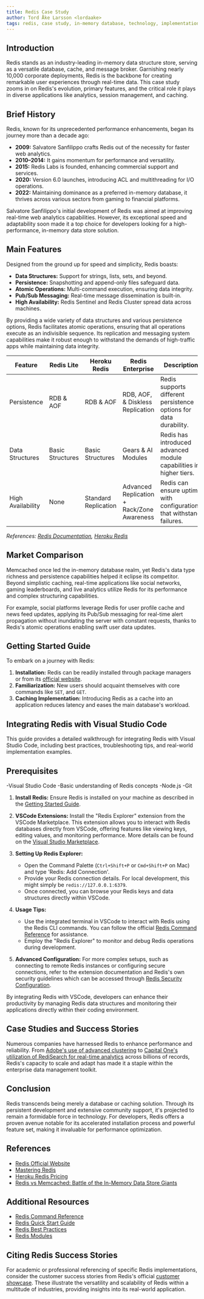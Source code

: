 ```yaml
---
title: Redis Case Study
author: Tord Åke Larsson <lordaake>
tags: redis, case study, in-memory database, technology, implementation guide
---
```


## Introduction

Redis stands as an industry-leading in-memory data structure store, serving as a versatile database, cache, and message broker. Garnishing nearly 10,000 corporate deployments, Redis is the backbone for creating remarkable user experiences through real-time data. This case study zooms in on Redis's evolution, primary features, and the critical role it plays in diverse applications like analytics, session management, and caching.

## Brief History

Redis, known for its unprecedented performance enhancements, began its journey more than a decade ago:

- **2009:** Salvatore Sanfilippo crafts Redis out of the necessity for faster web analytics.
- **2010–2014:** It gains momentum for performance and versatility.
- **2015:** Redis Labs is founded, enhancing commercial support and services.
- **2020:** Version 6.0 launches, introducing ACL and multithreading for I/O operations.
- **2022:** Maintaining dominance as a preferred in-memory database, it thrives across various sectors from gaming to financial platforms.

Salvatore Sanfilippo's initial development of Redis was aimed at improving real-time web analytics capabilities. However, its exceptional speed and adaptability soon made it a top choice for developers looking for a high-performance, in-memory data store solution.

## Main Features

Designed from the ground up for speed and simplicity, Redis boasts:

- **Data Structures:** Support for strings, lists, sets, and beyond.
- **Persistence:** Snapshotting and append-only files safeguard data.
- **Atomic Operations:** Multi-command execution, ensuring data integrity.
- **Pub/Sub Messaging:** Real-time message dissemination is built-in.
- **High Availability:** Redis Sentinel and Redis Cluster spread data across machines.

By providing a wide variety of data structures and various persistence options, Redis facilitates atomic operations, ensuring that all operations execute as an indivisible sequence. Its replication and messaging system capabilities make it robust enough to withstand the demands of high-traffic apps while maintaining data integrity.

| Feature           | Redis Lite       | Heroku Redis         | Redis Enterprise                           | Description                                                          |
| ----------------- | ---------------- | -------------------- | ------------------------------------------ | -------------------------------------------------------------------- |
| Persistence       | RDB & AOF        | RDB & AOF            | RDB, AOF, & Diskless Replication           | Redis supports different persistence options for data durability.    |
| Data Structures   | Basic Structures | Basic Structures     | Gears & AI Modules                         | Redis has introduced advanced module capabilities in higher tiers.   |
| High Availability | None             | Standard Replication | Advanced Replication + Rack/Zone Awareness | Redis can ensure uptime with configurations that withstand failures. |

_References: [Redis Documentation](https://redis.io/documentation), [Heroku Redis](https://www.dragonflydb.io/guides/heroku-redis-pricing)_

## Market Comparison

Memcached once led the in-memory database realm, yet Redis's data type richness and persistence capabilities helped it eclipse its competitor. Beyond simplistic caching, real-time applications like social networks, gaming leaderboards, and live analytics utilize Redis for its performance and complex structuring capabilities.

For example, social platforms leverage Redis for user profile cache and news feed updates, applying its Pub/Sub messaging for real-time alert propagation without inundating the server with constant requests, thanks to Redis's atomic operations enabling swift user data updates.

## Getting Started Guide

To embark on a journey with Redis:

1. **Installation:** Redis can be readily installed through package managers or from its [official website](https://redis.io/download).
2. **Familiarization:** New users should acquaint themselves with core commands like `SET`, and `GET`.
3. **Caching Implementation:** Introducing Redis as a cache into an application reduces latency and eases the main database's workload.

## Integrating Redis with Visual Studio Code

This guide provides a detailed walkthrough for integrating Redis with Visual Studio Code, including best practices, troubleshooting tips, and real-world implementation examples.

## Prerequisites

-Visual Studio Code
-Basic understanding of Redis concepts
-Node.js
-Git

1. **Install Redis:**
   Ensure Redis is installed on your machine as described in the [Getting Started Guide](https://redis.io/topics/quickstart).

2. **VSCode Extensions:**
   Install the "Redis Explorer" extension from the VSCode Marketplace. This extension allows you to interact with Redis databases directly from VSCode, offering features like viewing keys, editing values, and monitoring performance. More details can be found on the [Visual Studio Marketplace](https://marketplace.visualstudio.com/items?itemName=RedisExplorer.redis-explorer).

3. **Setting Up Redis Explorer:**

   - Open the Command Palette (`Ctrl+Shift+P` or `Cmd+Shift+P` on Mac) and type 'Redis: Add Connection'.
   - Provide your Redis connection details. For local development, this might simply be `redis://127.0.0.1:6379`.
   - Once connected, you can browse your Redis keys and data structures directly within VSCode.

4. **Usage Tips:**

   - Use the integrated terminal in VSCode to interact with Redis using the Redis CLI commands. You can follow the official [Redis Command Reference](https://redis.io/commands) for assistance.
   - Employ the "Redis Explorer" to monitor and debug Redis operations during development.

5. **Advanced Configuration:**
   For more complex setups, such as connecting to remote Redis instances or configuring secure connections, refer to the extension documentation and Redis's own security guidelines which can be accessed through [Redis Security Configuration](https://redis.io/topics/security).

By integrating Redis with VSCode, developers can enhance their productivity by managing Redis data structures and monitoring their applications directly within their coding environment.

## Case Studies and Success Stories

Numerous companies have harnessed Redis to enhance performance and reliability. From [Adobe's use of advanced clustering](https://redis.io/customers/adobe) to [Capital One's utilization of RediSearch for real-time analytics](https://redis.io/customers/capital-one) across billions of records, Redis's capacity to scale and adapt has made it a staple within the enterprise data management toolkit.

## Conclusion

Redis transcends being merely a database or caching solution. Through its persistent development and extensive community support, it's projected to remain a formidable force in technology. For developers, Redis offers a proven avenue notable for its accelerated installation process and powerful feature set, making it invaluable for performance optimization.

## References

- [Redis Official Website](https://redis.io/)
- [Mastering Redis](https://redis.io/documentation)
- [Heroku Redis Pricing](https://www.dragonflydb.io/guides/heroku-redis-pricing)
- [Redis vs Memcached: Battle of the In-Memory Data Store Giants](https://www.wallarm.com/cloud-native-products-101/redis-vs-memcached-in-memory-data-store)

## Additional Resources

- [Redis Command Reference](https://redis.io/commands)
- [Redis Quick Start Guide](https://redis.io/topics/quickstart)
- [Redis Best Practices](https://redis.io/topics/best-practices)
- [Redis Modules](https://redis.io/modules)

## Citing Redis Success Stories

For academic or professional referencing of specific Redis implementations, consider the customer success stories from Redis's official [customer showcase](https://redis.io/customers/). These illustrate the versatility and scalability of Redis within a multitude of industries, providing insights into its real-world application.
